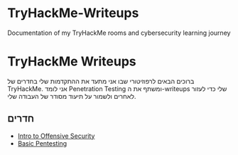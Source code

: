 # TryHackMe-Writeups
Documentation of my TryHackMe rooms and cybersecurity learning journey

# TryHackMe Writeups
ברוכים הבאים לרפוזיטורי שבו אני מתעד את ההתקדמות שלי בחדרים של TryHackMe. אני לומד Penetration Testing ומשתף את ה-writeups שלי כדי לעזור לאחרים ולשמור על תיעוד מסודר של העבודה שלי.

## חדרים
- [Intro to Offensive Security](Intro-to-Offensive-Security/)
- [Basic Pentesting](Basic-Pentesting/)
